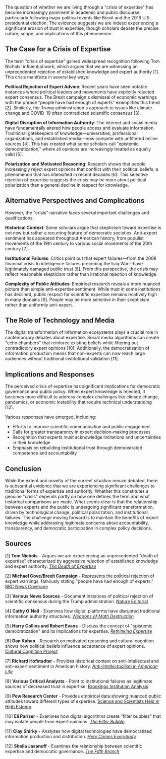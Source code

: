 The question of whether we are living through a "crisis of expertise" has become increasingly prominent in academic and public discourse, particularly following major political events like Brexit and the 2016 U.S. presidential election. The evidence suggests we are indeed experiencing a significant erosion of trust in expertise, though scholars debate the precise nature, scope, and implications of this phenomenon.

## The Case for a Crisis of Expertise

The term "crisis of expertise" gained widespread recognition following Tom Nichols' influential work, which argues that we are witnessing an unprecedented rejection of established knowledge and expert authority [1]. This crisis manifests in several key ways:

**Political Rejection of Expert Advice**: Recent years have seen notable instances where political leaders and movements have explicitly rejected expert consensus. The Brexit campaign's dismissal of economic warnings with the phrase "people have had enough of experts" exemplifies this trend [2]. Similarly, the Trump administration's approach to issues like climate change and COVID-19 often contradicted scientific consensus [3].

**Digital Disruption of Information Authority**: The internet and social media have fundamentally altered how people access and evaluate information. Traditional gatekeepers of knowledge—universities, professional organizations, and established media—now compete with unfiltered online sources [4]. This has created what some scholars call "epistemic democratization," where all opinions are increasingly treated as equally valid [5].

**Polarization and Motivated Reasoning**: Research shows that people increasingly reject expert opinions that conflict with their political beliefs, a phenomenon that has intensified in recent decades [6]. This selective rejection of expertise suggests the crisis may be more about political polarization than a general decline in respect for knowledge.

## Alternative Perspectives and Complications

However, the "crisis" narrative faces several important challenges and qualifications:

**Historical Context**: Some scholars argue that skepticism toward expertise is not new but rather a recurring feature of democratic societies. Anti-expert sentiment has appeared throughout American history, from populist movements of the 19th century to various social movements of the 20th century [7].

**Institutional Failures**: Critics point out that expert failures—from the 2008 financial crisis to intelligence failures preceding the Iraq War—have legitimately damaged public trust [8]. From this perspective, the crisis may reflect reasonable skepticism rather than irrational rejection of knowledge.

**Complexity of Public Attitudes**: Empirical research reveals a more nuanced picture than simple anti-expertise sentiment. While trust in some institutions has declined, public respect for scientific expertise remains relatively high in many domains [9]. People may be more selective in their skepticism rather than uniformly anti-expert.

## The Role of Technology and Media

The digital transformation of information ecosystems plays a crucial role in contemporary debates about expertise. Social media algorithms can create "echo chambers" that reinforce existing beliefs while filtering out contradictory expert opinions [10]. Additionally, the democratization of information production means that non-experts can now reach large audiences without traditional institutional validation [11].

## Implications and Responses

The perceived crisis of expertise has significant implications for democratic governance and public policy. When expert knowledge is rejected, it becomes more difficult to address complex challenges like climate change, pandemics, or economic instability that require technical understanding [12].

Various responses have emerged, including:
- Efforts to improve scientific communication and public engagement
- Calls for greater transparency in expert decision-making processes
- Recognition that experts must acknowledge limitations and uncertainties in their knowledge
- Emphasis on rebuilding institutional trust through demonstrated competence and accountability

## Conclusion

While the extent and novelty of the current situation remain debated, there is substantial evidence that we are experiencing significant challenges to traditional forms of expertise and authority. Whether this constitutes a genuine "crisis" depends partly on how one defines the term and what historical comparisons are made. What seems clear is that the relationship between experts and the public is undergoing significant transformation, driven by technological change, political polarization, and institutional failures. The challenge moving forward is to maintain the benefits of expert knowledge while addressing legitimate concerns about accountability, transparency, and democratic participation in complex policy decisions.

## Sources

[1] **Tom Nichols** - Argues we are experiencing an unprecedented "death of expertise" characterized by aggressive rejection of established knowledge and expert authority. [*The Death of Expertise*](https://global.oup.com/academic/product/the-death-of-expertise-9780190469412)

[2] **Michael Gove/Brexit Campaign** - Represents the political rejection of expert warnings, famously stating "people have had enough of experts." [BBC News Coverage](https://www.bbc.com/news/av/uk-politics-eu-referendum-36506163)

[3] **Various News Sources** - Document instances of political rejection of scientific consensus during the Trump administration. [Nature Editorial](https://www.nature.com/articles/d41586-020-02800-9)

[4] **Cathy O'Neil** - Examines how digital platforms have disrupted traditional information authority structures. [*Weapons of Math Destruction*](https://www.penguinrandomhouse.com/books/241363/weapons-of-math-destruction-by-cathy-oneil/)

[5] **Harry Collins and Robert Evans** - Discuss the concept of "epistemic democratization" and its implications for expertise. [*Rethinking Expertise*](https://press.uchicago.edu/ucp/books/book/chicago/R/bo5970618.html)

[6] **Dan Kahan** - Research on motivated reasoning and cultural cognition shows how political beliefs influence acceptance of expert opinions. [Cultural Cognition Project](http://www.culturalcognition.net/)

[7] **Richard Hofstadter** - Provides historical context on anti-intellectual and anti-expert sentiment in American history. [*Anti-Intellectualism in American Life*](https://www.penguinrandomhouse.com/books/286664/anti-intellectualism-in-american-life-by-richard-hofstadter/)

[8] **Various Critical Analysts** - Point to institutional failures as legitimate sources of decreased trust in expertise. [Brookings Institution Analysis](https://www.brookings.edu/articles/trust-and-distrust-in-america/)

[9] **Pew Research Center** - Provides empirical data showing nuanced public attitudes toward different types of expertise. [Science and Scientists Held in High Esteem](https://www.pewresearch.org/science/2020/05/21/science-and-scientists-held-in-high-esteem-across-global-publics/)

[10] **Eli Pariser** - Examines how digital algorithms create "filter bubbles" that may isolate people from expert opinions. [*The Filter Bubble*](https://www.penguinrandomhouse.com/books/309214/the-filter-bubble-by-eli-pariser/)

[11] **Clay Shirky** - Analyzes how digital technologies have democratized information production and distribution. [*Here Comes Everybody*](https://www.penguinrandomhouse.com/books/300670/here-comes-everybody-by-clay-shirky/)

[12] **Sheila Jasanoff** - Examines the relationship between scientific expertise and democratic governance. [*The Fifth Branch*](https://www.hup.harvard.edu/catalog.php?isbn=9780674300620)